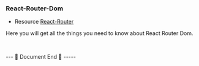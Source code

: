 ### React-Router-Dom

- Resource [React-Router](https://ui.dev/react-router-tutorial)

Here you will get all the things you need to know about React Router Dom.


<br>

--- 📄 Document End 🎉 -----